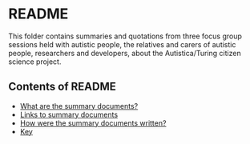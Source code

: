 # README

This folder contains summaries and quotations from three focus group sessions held with autistic people, the relatives and carers of autistic people, researchers and developers, about the Autistica/Turing citizen science project.

## Contents of README

* [What are the summary documents?](#what-are-the-summary-documents)
* [Links to summary documents](#links-to-summary-documents)
* [How were the summary documents written?](#how-were-the-summary-documents-written)
* [Key](#key)

